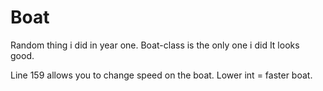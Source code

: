 # Boat
Random thing i did in year one. Boat-class is the only one i did
It looks good. 

Line 159 allows you to change speed on the boat. 
Lower int = faster boat.
